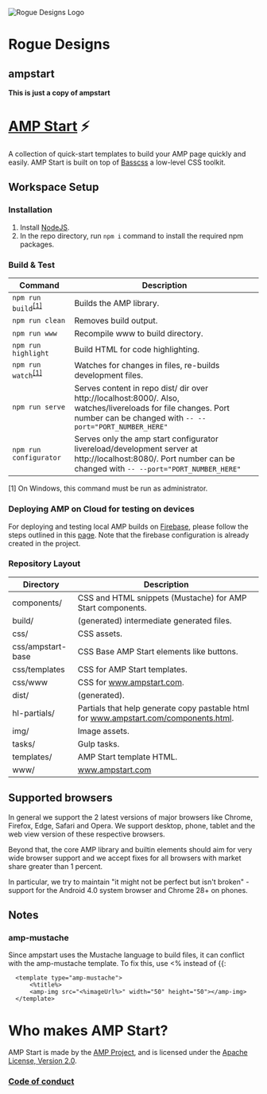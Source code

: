 ![Rogue Designs Logo](https://storage.googleapis.com/stiles-images/RogueLogo-256x158.png)
		
# Rogue Designs
		
## ampstart

**This is just a copy of ampstart**

# [AMP Start](https://ampstart.com/) ⚡

A collection of quick-start templates to build your AMP page quickly and easily.
AMP Start is built on top of [Basscss](http://basscss.com/) a low-level CSS toolkit.


## Workspace Setup

### Installation

1. Install [NodeJS](https://nodejs.org).
2. In the repo directory, run `npm i` command to install the required npm packages.

### Build & Test
| Command                                                                 | Description                                                           |
| ----------------------------------------------------------------------- | --------------------------------------------------------------------- |
| `npm run build`<sup>[[1]](#footnote-1)</sup>                            | Builds the AMP library.                                               |
| `npm run clean`                                                         | Removes build output.                                                 |
| `npm run www`                                                           | Recompile www to build directory.                                     |
| `npm run highlight`                                                     | Build HTML for code highlighting.                                     |
| `npm run watch`<sup>[[1]](#footnote-1)</sup>                            | Watches for changes in files, re-builds development files.            |
| `npm run serve`                                                         | Serves content in repo dist/ dir over http://localhost:8000/. Also, watches/livereloads for file changes. Port number can be changed with `-- --port="PORT_NUMBER_HERE"` |
| `npm run configurator`                                                  | Serves only the amp start configurator livereload/development server at http://localhost:8080/. Port number can be changed with `-- --port="PORT_NUMBER_HERE"` |

<a id="footnote-1">[1]</a> On Windows, this command must be run as administrator.

### Deploying AMP on Cloud for testing on devices

For deploying and testing local AMP builds on [Firebase](https://firebase.google.com), please follow the steps outlined in this [page](https://firebase.google.com/docs/hosting/deploying). Note that the firebase configuration is already created in the project.

### Repository Layout
| Directory                                                               | Description                                                           |
| ----------------------------------------------------------------------- | --------------------------------------------------------------------- |
|  components/      | CSS and HTML snippets (Mustache) for AMP Start components. |
|  build/           | (generated) intermediate generated files. |
|  css/             | CSS assets. |
|  css/ampstart-base| CSS Base AMP Start elements like buttons. |
|  css/templates    | CSS for AMP Start templates. |
|  css/www          | CSS for www.ampstart.com. |
|  dist/            | (generated). |
|  hl-partials/     | Partials that help generate copy pastable html for www.ampstart.com/components.html. |
|  img/             | Image assets. |
|  tasks/           | Gulp tasks. |
|  templates/       | AMP Start template HTML. |
|  www/             | www.ampstart.com |


## Supported browsers

In general we support the 2 latest versions of major browsers like Chrome, Firefox, Edge, Safari and Opera. We support desktop, phone, tablet and the web view version of these respective browsers.

Beyond that, the core AMP library and builtin elements should aim for very wide browser support and we accept fixes for all browsers with market share greater than 1 percent.

In particular, we try to maintain "it might not be perfect but isn't broken" - support for the Android 4.0 system browser and Chrome 28+ on phones.

## Notes
### amp-mustache
Since ampstart uses the Mustache language to build files, it can conflict with the amp-mustache template. To fix this, use <% instead of {{:
```
  <template type="amp-mustache">
      <%title%>
      <amp-img src="<%imageUrl%>" width="50" height="50"></amp-img>
  </template>
```

# Who makes AMP Start?

AMP Start is made by the [AMP Project](https://www.ampproject.org/), and is licensed
under the [Apache License, Version 2.0](LICENSE).


### [Code of conduct](CODE_OF_CONDUCT.md)
